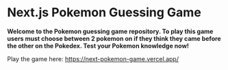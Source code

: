 # Next.js Pokemon Guessing Game
<strong>Welcome to the Pokemon guessing game repository. To play this game users must choose between 2 pokemon on if they think they came before the other on the Pokedex. Test your Pokemon knowledge now!</strong>

Play the game here: https://next-pokemon-game.vercel.app/
